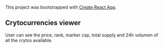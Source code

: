 This project was bootstrapped with [Create React App](https://github.com/facebook/create-react-app).

## Crytocurrencies viewer 

User can see the price, rank, marker cap, total supply and 24h volumen of all the crytos available.